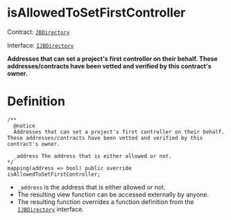 # isAllowedToSetFirstController

Contract: [`JBDirectory`](/api/contracts/jbdirectory/README.md)‌

Interface: [`IJBDirectory`](/api/interfaces/ijbdirectory.md)

**Addresses that can set a project's first controller on their behalf. These addresses/contracts have been vetted and verified by this contract's owner.** 

# Definition

```
/**
  @notice
  Addresses that can set a project's first controller on their behalf. These addresses/contracts have been vetted and verified by this contract's owner.

  _address The address that is either allowed or not.
*/
mapping(address => bool) public override isAllowedToSetFirstController;
```

* `_address` is the address that is either allowed or not.
* The resulting view function can be accessed externally by anyone.
* The resulting function overrides a function definition from the [`IJBDirectory`](/api/interfaces/ijbdirectory.md) interface.
 
